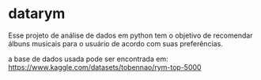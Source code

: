 # datarym 

Esse projeto de análise de dados em python tem o objetivo de recomendar álbuns musicais para o usuário de acordo com suas preferências.

a base de dados usada pode ser encontrada em: https://www.kaggle.com/datasets/tobennao/rym-top-5000
